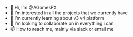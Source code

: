 - 👋 Hi, I’m @AGomesPX
- 👀 I’m interested in all the projects that we currently have
- 🌱 I’m currently learning about v3 v4 platform
- 💞️ I’m looking to collaborate on in everything i can
- 📫 How to reach me, mainly via slack or email me

<!---
AGomesPX/AGomesPX is a ✨ special ✨ repository because its `README.md` (this file) appears on your GitHub profile.
You can click the Preview link to take a look at your changes.
--->
